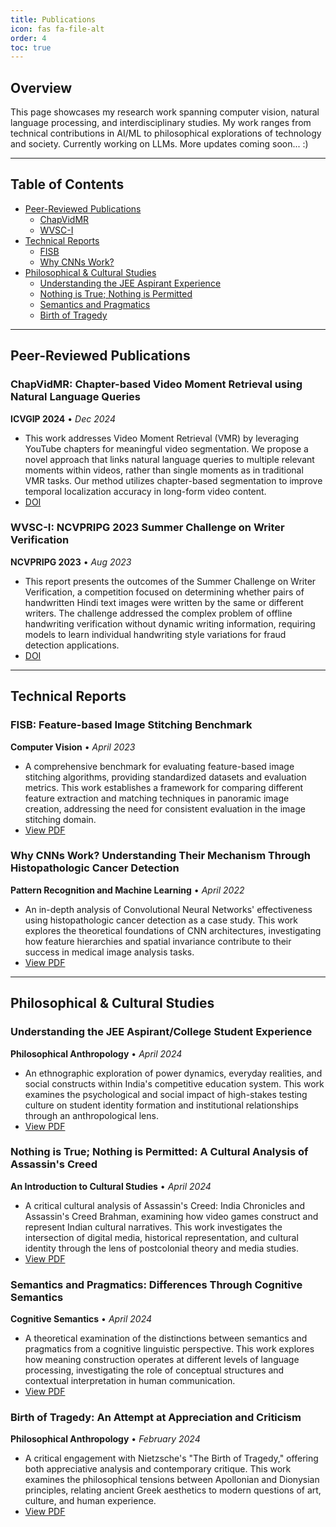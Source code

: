 ```yaml
---
title: Publications
icon: fas fa-file-alt
order: 4
toc: true
---
```


## Overview
This page showcases my research work spanning computer vision, natural language processing, and interdisciplinary studies. My work ranges from technical contributions in AI/ML to philosophical explorations of technology and society.
Currently working on LLMs. More updates coming soon... :)

----

## Table of Contents
- [Peer-Reviewed Publications](#peer-reviewed-publications)
  - [ChapVidMR](#chapvidmr-chapter-based-video-moment-retrieval-using-natural-language-queries)
  - [WVSC-I](#wvsc-i-ncvpripg-2023-summer-challenge-on-writer-verification)
- [Technical Reports](#technical-reports)
  - [FISB](#fisb-feature-based-image-stitching-benchmark)
  - [Why CNNs Work?](#why-cnns-work-understanding-their-mechanism-through-histopathologic-cancer-detection)
- [Philosophical & Cultural Studies](#philosophical--cultural-studies)
  - [Understanding the JEE Aspirant Experience](#understanding-the-jee-aspirantcollege-student-experience)
  - [Nothing is True; Nothing is Permitted](#nothing-is-true-nothing-is-permitted-a-cultural-analysis-of-assassins-creed)
  - [Semantics and Pragmatics](#semantics-and-pragmatics-differences-through-cognitive-semantics)
  - [Birth of Tragedy](#birth-of-tragedy-an-attempt-at-appreciation-and-criticism)

---


## Peer-Reviewed Publications

### ChapVidMR: Chapter-based Video Moment Retrieval using Natural Language Queries
**ICVGIP 2024** • *Dec 2024*
- This work addresses Video Moment Retrieval (VMR) by leveraging YouTube chapters for meaningful video segmentation. We propose a novel approach that links natural language queries to multiple relevant moments within videos, rather than single moments as in traditional VMR tasks. Our method utilizes chapter-based segmentation to improve temporal localization accuracy in long-form video content.
- [DOI](https://dl.acm.org/doi/full/10.1145/3702250.3702282)

### WVSC-I: NCVPRIPG 2023 Summer Challenge on Writer Verification
**NCVPRIPG 2023** • *Aug 2023*  
- This report presents the outcomes of the Summer Challenge on Writer Verification, a competition focused on determining whether pairs of handwritten Hindi text images were written by the same or different writers. The challenge addressed the complex problem of offline handwriting verification without dynamic writing information, requiring models to learn individual handwriting style variations for fraud detection applications.
- [DOI](https://link.springer.com/chapter/10.1007/978-981-97-5212-6_15)

---

## Technical Reports

### FISB: Feature-based Image Stitching Benchmark
**Computer Vision** • *April 2023*  
- A comprehensive benchmark for evaluating feature-based image stitching algorithms, providing standardized datasets and evaluation metrics. This work establishes a framework for comparing different feature extraction and matching techniques in panoramic image creation, addressing the need for consistent evaluation in the image stitching domain.
- [View PDF](../assets/pdfs/fisb.pdf)

### Why CNNs Work? Understanding Their Mechanism Through Histopathologic Cancer Detection
**Pattern Recognition and Machine Learning** • *April 2022*  
- An in-depth analysis of Convolutional Neural Networks' effectiveness using histopathologic cancer detection as a case study. This work explores the theoretical foundations of CNN architectures, investigating how feature hierarchies and spatial invariance contribute to their success in medical image analysis tasks.
- [View PDF](../assets/pdfs/cancer.pdf)

---

## Philosophical & Cultural Studies

### Understanding the JEE Aspirant/College Student Experience
**Philosophical Anthropology** • *April 2024*  
- An ethnographic exploration of power dynamics, everyday realities, and social constructs within India's competitive education system. This work examines the psychological and social impact of high-stakes testing culture on student identity formation and institutional relationships through an anthropological lens.
- [View PDF](../assets/pdfs/pa.pdf) 

### Nothing is True; Nothing is Permitted: A Cultural Analysis of Assassin's Creed
**An Introduction to Cultural Studies** • *April 2024*  
- A critical cultural analysis of Assassin's Creed: India Chronicles and Assassin's Creed Brahman, examining how video games construct and represent Indian cultural narratives. This work investigates the intersection of digital media, historical representation, and cultural identity through the lens of postcolonial theory and media studies.
- [View PDF](../assets/pdfs/ics.pdf) 

### Semantics and Pragmatics: Differences Through Cognitive Semantics
**Cognitive Semantics** • *April 2024*  
- A theoretical examination of the distinctions between semantics and pragmatics from a cognitive linguistic perspective. This work explores how meaning construction operates at different levels of language processing, investigating the role of conceptual structures and contextual interpretation in human communication.
- [View PDF](../assets/pdfs/cs.pdf) 

### Birth of Tragedy: An Attempt at Appreciation and Criticism
**Philosophical Anthropology** • *February 2024*  
- A critical engagement with Nietzsche's "The Birth of Tragedy," offering both appreciative analysis and contemporary critique. This work examines the philosophical tensions between Apollonian and Dionysian principles, relating ancient Greek aesthetics to modern questions of art, culture, and human experience.
- [View PDF](../assets/pdfs/bod.pdf)
